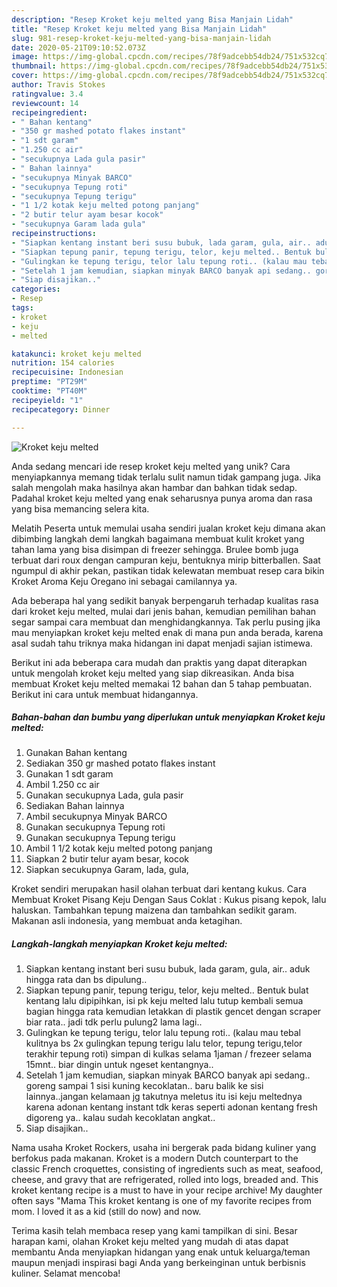 ```yaml
---
description: "Resep Kroket keju melted yang Bisa Manjain Lidah"
title: "Resep Kroket keju melted yang Bisa Manjain Lidah"
slug: 981-resep-kroket-keju-melted-yang-bisa-manjain-lidah
date: 2020-05-21T09:10:52.073Z
image: https://img-global.cpcdn.com/recipes/78f9adcebb54db24/751x532cq70/kroket-keju-melted-foto-resep-utama.jpg
thumbnail: https://img-global.cpcdn.com/recipes/78f9adcebb54db24/751x532cq70/kroket-keju-melted-foto-resep-utama.jpg
cover: https://img-global.cpcdn.com/recipes/78f9adcebb54db24/751x532cq70/kroket-keju-melted-foto-resep-utama.jpg
author: Travis Stokes
ratingvalue: 3.4
reviewcount: 14
recipeingredient:
- " Bahan kentang"
- "350 gr mashed potato flakes instant"
- "1 sdt garam"
- "1.250 cc air"
- "secukupnya Lada gula pasir"
- " Bahan lainnya"
- "secukupnya Minyak BARCO"
- "secukupnya Tepung roti"
- "secukupnya Tepung terigu"
- "1 1/2 kotak keju melted potong panjang"
- "2 butir telur ayam besar kocok"
- "secukupnya Garam lada gula"
recipeinstructions:
- "Siapkan kentang instant beri susu bubuk, lada garam, gula, air.. aduk hingga rata dan bs dipulung.."
- "Siapkan tepung panir, tepung terigu, telor, keju melted.. Bentuk bulat kentang lalu dipipihkan, isi pk keju melted lalu tutup kembali semua bagian hingga rata kemudian letakkan di plastik gencet dengan scraper biar rata.. jadi tdk perlu pulung2 lama lagi.."
- "Gulingkan ke tepung terigu, telor lalu tepung roti.. (kalau mau tebal kulitnya bs 2x gulingkan tepung terigu lalu telor, tepung terigu,telor terakhir tepung roti) simpan di kulkas selama 1jaman / frezeer selama 15mnt.. biar dingin untuk ngeset kentangnya.."
- "Setelah 1 jam kemudian, siapkan minyak BARCO banyak api sedang.. goreng sampai 1 sisi kuning kecoklatan.. baru balik ke sisi lainnya..jangan kelamaan jg takutnya meletus itu isi keju meltednya karena adonan kentang instant tdk keras seperti adonan kentang fresh digoreng ya.. kalau sudah kecoklatan angkat.."
- "Siap disajikan.."
categories:
- Resep
tags:
- kroket
- keju
- melted

katakunci: kroket keju melted 
nutrition: 154 calories
recipecuisine: Indonesian
preptime: "PT29M"
cooktime: "PT40M"
recipeyield: "1"
recipecategory: Dinner

---
```



![Kroket keju melted](https://img-global.cpcdn.com/recipes/78f9adcebb54db24/751x532cq70/kroket-keju-melted-foto-resep-utama.jpg)

Anda sedang mencari ide resep kroket keju melted yang unik? Cara menyiapkannya memang tidak terlalu sulit namun tidak gampang juga. Jika salah mengolah maka hasilnya akan hambar dan bahkan tidak sedap. Padahal kroket keju melted yang enak seharusnya punya aroma dan rasa yang bisa memancing selera kita.

Melatih Peserta untuk memulai usaha sendiri jualan kroket keju dimana akan dibimbing langkah demi langkah bagaimana membuat kulit kroket yang tahan lama yang bisa disimpan di freezer sehingga. Brulee bomb juga terbuat dari roux dengan campuran keju, bentuknya mirip bitterballen. Saat ngumpul di akhir pekan, pastikan tidak kelewatan membuat resep cara bikin Kroket Aroma Keju Oregano ini sebagai camilannya ya.

Ada beberapa hal yang sedikit banyak berpengaruh terhadap kualitas rasa dari kroket keju melted, mulai dari jenis bahan, kemudian pemilihan bahan segar sampai cara membuat dan menghidangkannya. Tak perlu pusing jika mau menyiapkan kroket keju melted enak di mana pun anda berada, karena asal sudah tahu triknya maka hidangan ini dapat menjadi sajian istimewa.


Berikut ini ada beberapa cara mudah dan praktis yang dapat diterapkan untuk mengolah kroket keju melted yang siap dikreasikan. Anda bisa membuat Kroket keju melted memakai 12 bahan dan 5 tahap pembuatan. Berikut ini cara untuk membuat hidangannya.

<!--inarticleads1-->

##### Bahan-bahan dan bumbu yang diperlukan untuk menyiapkan Kroket keju melted:

1. Gunakan  Bahan kentang
1. Sediakan 350 gr mashed potato flakes instant
1. Gunakan 1 sdt garam
1. Ambil 1.250 cc air
1. Gunakan secukupnya Lada, gula pasir
1. Sediakan  Bahan lainnya
1. Ambil secukupnya Minyak BARCO
1. Gunakan secukupnya Tepung roti
1. Gunakan secukupnya Tepung terigu
1. Ambil 1 1/2 kotak keju melted potong panjang
1. Siapkan 2 butir telur ayam besar, kocok
1. Siapkan secukupnya Garam, lada, gula,


Kroket sendiri merupakan hasil olahan terbuat dari kentang kukus. Cara Membuat Kroket Pisang Keju Dengan Saus Coklat : Kukus pisang kepok, lalu haluskan. Tambahkan tepung maizena dan tambahkan sedikit garam. Makanan asli indonesia, yang membuat anda ketagihan. 

<!--inarticleads2-->

##### Langkah-langkah menyiapkan Kroket keju melted:

1. Siapkan kentang instant beri susu bubuk, lada garam, gula, air.. aduk hingga rata dan bs dipulung..
1. Siapkan tepung panir, tepung terigu, telor, keju melted.. Bentuk bulat kentang lalu dipipihkan, isi pk keju melted lalu tutup kembali semua bagian hingga rata kemudian letakkan di plastik gencet dengan scraper biar rata.. jadi tdk perlu pulung2 lama lagi..
1. Gulingkan ke tepung terigu, telor lalu tepung roti.. (kalau mau tebal kulitnya bs 2x gulingkan tepung terigu lalu telor, tepung terigu,telor terakhir tepung roti) simpan di kulkas selama 1jaman / frezeer selama 15mnt.. biar dingin untuk ngeset kentangnya..
1. Setelah 1 jam kemudian, siapkan minyak BARCO banyak api sedang.. goreng sampai 1 sisi kuning kecoklatan.. baru balik ke sisi lainnya..jangan kelamaan jg takutnya meletus itu isi keju meltednya karena adonan kentang instant tdk keras seperti adonan kentang fresh digoreng ya.. kalau sudah kecoklatan angkat..
1. Siap disajikan..


Nama usaha Kroket Rockers, usaha ini bergerak pada bidang kuliner yang berfokus pada makanan. Kroket is a modern Dutch counterpart to the classic French croquettes, consisting of ingredients such as meat, seafood, cheese, and gravy that are refrigerated, rolled into logs, breaded and. This kroket kentang recipe is a must to have in your recipe archive! My daughter often says &#34;Mama This kroket kentang is one of my favorite recipes from mom. I loved it as a kid (still do now) and now. 

Terima kasih telah membaca resep yang kami tampilkan di sini. Besar harapan kami, olahan Kroket keju melted yang mudah di atas dapat membantu Anda menyiapkan hidangan yang enak untuk keluarga/teman maupun menjadi inspirasi bagi Anda yang berkeinginan untuk berbisnis kuliner. Selamat mencoba!
